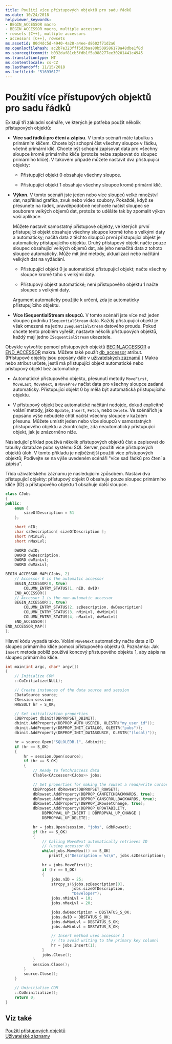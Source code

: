 ```yaml
---
title: Použití více přístupových objektů pro sadu řádků
ms.date: 10/24/2018
helpviewer_keywords:
- BEGIN_ACCESSOR macro
- BEGIN_ACCESSOR macro, multiple accessors
- rowsets [C++], multiple accessors
- accessors [C++], rowsets
ms.assetid: 80d4dc5d-4940-4a28-a4ee-d8602f71d2a6
ms.openlocfilehash: ac2b7e323fff5d3baa80b509586178a48dbe1f8d
ms.sourcegitcommit: b032daf81cb5fdb1f5a988277ee30201441c4945
ms.translationtype: MT
ms.contentlocale: cs-CZ
ms.lasthandoff: 11/15/2018
ms.locfileid: "51693617"
---
```

# <a name="using-multiple-accessors-on-a-rowset"></a>Použití více přístupových objektů pro sadu řádků

Existují tři základní scénáře, ve kterých je potřeba použít několik přístupových objektů:

- **Více sad řádků pro čtení a zápisu.** V tomto scénáři máte tabulku s primárním klíčem. Chcete být schopni číst všechny sloupce v řádku, včetně primární klíč. Chcete být schopni zapisovat data pro všechny sloupce kromě primárního klíče (protože nelze zapisovat do sloupec primárního klíče). V takovém případě můžete nastavit dva přistupující objekty:

  - Přistupující objekt 0 obsahuje všechny sloupce.

  - Přistupující objekt 1 obsahuje všechny sloupce kromě primární klíč.

- **Výkon.** V tomto scénáři jste jeden nebo více sloupců velké množství dat, například grafika, zvuk nebo video soubory. Pokaždé, když se přesunete na řádek, pravděpodobně nechcete načíst sloupec se souborem velkých objemů dat, protože to uděláte tak by zpomalit výkon vaší aplikace.

  Můžete nastavit samostatný přístupové objekty, ve kterých první přistupující objekt obsahuje všechny sloupce kromě toho s velkými daty a automaticky; načítá data z těchto sloupců první přistupující objekt je automaticky přistupujícího objektu. Druhý přístupový objekt načte pouze sloupec obsahující velkých objemů dat, ale jeho nenačítá data z tohoto sloupce automaticky. Může mít jiné metody, aktualizaci nebo načítání velkých dat na vyžádání.

  - Přistupující objekt 0 je automatické přistupující objekt; načte všechny sloupce kromě toho s velkými daty.

  - Přístupový objekt automatické; není přístupového objektu 1 načte sloupec s velkými daty.

  Argument automaticky použijte k určení, zda je automaticky přistupujícího objektu.

- **Více ISequentialStream sloupců.** V tomto scénáři jste více než jeden sloupec podniku `ISequentialStream` data. Každý přistupující objekt je však omezená na jednu `ISequentialStream` datového proudu. Pokud chcete tento problém vyřešit, nastavte několik přístupových objektů, každý mají jedno `ISequentialStream` ukazatele.

Obvykle vytvoříte pomocí přístupových objektů [BEGIN_ACCESSOR](../../data/oledb/begin-accessor.md) a [END_ACCESSOR](../../data/oledb/end-accessor.md) makra. Můžete také použít [db_accessor](../../windows/db-accessor.md) atribut. (Přístupové objekty jsou popsány dále v [uživatelských záznamů](../../data/oledb/user-records.md).) Makra nebo atribut určete, jestli má přistupující objekt automatické nebo přístupový objekt bez automaticky:

- Automatické přístupového objektu, přesunutí metody `MoveFirst`, `MoveLast`, `MoveNext`, a `MovePrev` načíst data pro všechny sloupce zadané automaticky. Přistupující objekt 0 by měla být automatická přistupujícího objektu.

- V přístupový objekt bez automatické načítání nedojde, dokud explicitně volání metody, jako `Update`, `Insert`, `Fetch`, nebo `Delete`. Ve scénářích je popsáno výše nebudete chtít načíst všechny sloupce v každém přesunu. Můžete umístit jeden nebo více sloupců v samostatných přístupového objektu a zkontrolujte, zda neautomatický přistupující objekt, jak je znázorněno níže.

Následující příklad používá několik přístupových objektů číst a zapisovat do tabulky databáze pubs systému SQL Server, použití více přístupových objektů úloh. V tomto příkladu je nejběžnější použití více přístupových objektů; Podívejte se na výše uvedeném scénáři "více sad řádků pro čtení a zápisu".

Třída uživatelského záznamu je následujícím způsobem. Nastaví dva přistupující objekty: přístupový objekt 0 obsahuje pouze sloupec primárního klíče (ID) a přístupového objektu 1 obsahuje další sloupce.

```cpp
class CJobs
{
public:
    enum {
        sizeOfDescription = 51
    };

    short nID;
    char szDescription[ sizeOfDescription ];
    short nMinLvl;
    short nMaxLvl;

    DWORD dwID;
    DWORD dwDescription;
    DWORD dwMinLvl;
    DWORD dwMaxLvl;

BEGIN_ACCESSOR_MAP(CJobs, 2)
    // Accessor 0 is the automatic accessor
    BEGIN_ACCESSOR(0, true)
        COLUMN_ENTRY_STATUS(1, nID, dwID)
    END_ACCESSOR()
    // Accessor 1 is the non-automatic accessor
    BEGIN_ACCESSOR(1, true)
        COLUMN_ENTRY_STATUS(2, szDescription, dwDescription)
        COLUMN_ENTRY_STATUS(3, nMinLvl, dwMinLvl)
        COLUMN_ENTRY_STATUS(4, nMaxLvl, dwMaxLvl)
    END_ACCESSOR()
END_ACCESSOR_MAP()
};
```

Hlavní kódu vypadá takto. Volání `MoveNext` automaticky načte data z ID sloupec primárního klíče pomocí přístupového objektu 0. Poznámka: Jak `Insert` metoda poblíž používá koncový přístupového objektu 1, aby zápis na sloupec primárního klíče.

```cpp
int main(int argc, char* argv[])
{
    // Initialize COM
    ::CoInitialize(NULL);

    // Create instances of the data source and session
    CDataSource source;
    CSession session;
    HRESULT hr = S_OK;

    // Set initialization properties
    CDBPropSet dbinit(DBPROPSET_DBINIT);
    dbinit.AddProperty(DBPROP_AUTH_USERID, OLESTR("my_user_id"));
    dbinit.AddProperty(DBPROP_INIT_CATALOG, OLESTR("pubs"));
    dbinit.AddProperty(DBPROP_INIT_DATASOURCE, OLESTR("(local)"));

    hr = source.Open("SQLOLEDB.1", &dbinit);
    if (hr == S_OK)
    {
        hr = session.Open(source);
        if (hr == S_OK)
        {
            // Ready to fetch/access data
            CTable<CAccessor<CJobs>> jobs;

            // Set properties for making the rowset a read/write cursor
            CDBPropSet dbRowset(DBPROPSET_ROWSET);
            dbRowset.AddProperty(DBPROP_CANFETCHBACKWARDS, true);
            dbRowset.AddProperty(DBPROP_CANSCROLLBACKWARDS, true);
            dbRowset.AddProperty(DBPROP_IRowsetChange, true);
            dbRowset.AddProperty(DBPROP_UPDATABILITY,
                DBPROPVAL_UP_INSERT | DBPROPVAL_UP_CHANGE |
                DBPROPVAL_UP_DELETE);

            hr = jobs.Open(session, "jobs", &dbRowset);
            if (hr == S_OK)
            {
                // Calling MoveNext automatically retrieves ID
                // (using accessor 0)
                while(jobs.MoveNext() == S_OK)
                   printf_s("Description = %s\n", jobs.szDescription);

                hr = jobs.MoveFirst();
                if (hr == S_OK)
                {
                    jobs.nID = 25;
                    strcpy_s(&jobs.szDescription[0],
                             jobs.sizeOfDescription,
                             "Developer");
                    jobs.nMinLvl = 10;
                    jobs.nMaxLvl = 20;

                    jobs.dwDescription = DBSTATUS_S_OK;
                    jobs.dwID = DBSTATUS_S_OK;
                    jobs.dwMaxLvl = DBSTATUS_S_OK;
                    jobs.dwMinLvl = DBSTATUS_S_OK;

                    // Insert method uses accessor 1
                    // (to avoid writing to the primary key column)
                    hr = jobs.Insert(1);
                }
                jobs.Close();
            }
            session.Close();
        }
        source.Close();
    }

    // Uninitialize COM
    ::CoUninitialize();
    return 0;
}
```

## <a name="see-also"></a>Viz také

[Použití přístupových objektů](../../data/oledb/using-accessors.md)<br/>
[Uživatelské záznamy](../../data/oledb/user-records.md)
